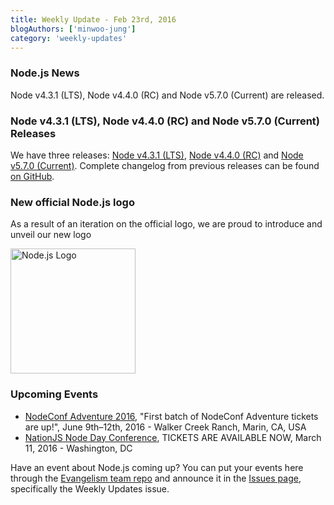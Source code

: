 ```yaml
---
title: Weekly Update - Feb 23rd, 2016
blogAuthors: ['minwoo-jung']
category: 'weekly-updates'
---
```


### Node.js News

Node v4.3.1 (LTS), Node v4.4.0 (RC) and Node v5.7.0 (Current) are released.

### Node v4.3.1 (LTS), Node v4.4.0 (RC) and Node v5.7.0 (Current) Releases

We have three releases: [Node v4.3.1 (LTS)](https://nodejs.org/en/blog/release/v4.3.1/), [Node v4.4.0 (RC)](https://github.com/nodejs/node/pull/5301) and [Node v5.7.0 (Current)](https://nodejs.org/en/blog/release/v5.7.0/). Complete changelog from previous releases can be found [on GitHub](https://github.com/nodejs/node/blob/master/CHANGELOG.md).

### New official Node.js logo

As a result of an iteration on the official logo, we are proud to introduce and unveil our new logo

<img src="/static/images/blog/weekly-update/d7c62f3e-d94c-11e5-8ff8-f32c74b13cc3.png" alt="Node.js Logo" width="200">

### Upcoming Events

* [NodeConf Adventure 2016](https://ti.to/nodeconf/adventure-2016), "First batch of NodeConf Adventure tickets are up!", June 9th–12th, 2016 - Walker Creek Ranch, Marin, CA, USA
* [NationJS Node Day Conference](http://nationjs.com/), TICKETS ARE AVAILABLE NOW, March 11, 2016 - Washington, DC

Have an event about Node.js coming up? You can put your events here through the [Evangelism team repo](https://github.com/nodejs/evangelism) and announce it in the [Issues page](https://github.com/nodejs/evangelism/issues), specifically the Weekly Updates issue.
